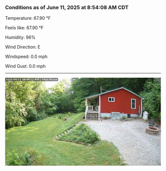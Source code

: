 ### Conditions as of June 11, 2025 at 8:54:08 AM CDT 

Temperature: 67.90 &deg;F

Feels like: 67.90 &deg;F

Humidity: 96%

Wind Direction: E

Windspeed: 0.0 mph

Wind Gust: 0.0 mph

---

<img src="./images/latest.jpeg"/>

